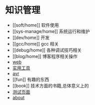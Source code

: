 # 知识管理

* [[soft/home]] 软件使用
* [[sys-manage/home]] 系统运行和维护
* [[dev/home]] 开发 
* [[gcc/home]] gcc 相关
* [[debug/home]] 各种调试技巧相关
* [[blog/home]] 博客程序相关操作
* [web](web) 
* [实用工具](utility) 
* [avr](avr) 
* [[fun]] 有趣的东西
* [[book]] 技术方面的书籍,总体意义上的
* [测试页面](test)
* [about](about) 